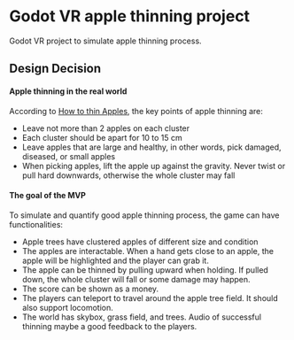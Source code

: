 # Godot VR apple thinning project

Godot VR project to simulate apple thinning process. 

## Design Decision

#### Apple thinning in the real world

According to [How to thin Apples](https://www.youtube.com/watch?v=5f4QxlYihnw&ab_channel=HuwRichards), the key points of apple thinning are:

- Leave not more than 2 apples on each cluster
- Each cluster should be apart for 10 to 15 cm
- Leave apples that are large and healthy, in other words, pick damaged, diseased, or small apples
- When picking apples, lift the apple up against the gravity. Never twist or pull hard downwards, otherwise the whole cluster may fall

#### The goal of the MVP

To simulate and quantify good apple thinning process, the game can have functionalities:

- Apple trees have clustered apples of different size and condition
- The apples are interactable. When a hand gets close to an apple, the apple will be highlighted and the player can grab it.  
- The apple can be thinned by pulling upward when holding. If pulled down, the whole cluster will fall or some damage may happen. 
- The score can be shown as a money. 
- The players can teleport to travel around the apple tree field. It should also support locomotion. 
- The world has skybox, grass field, and trees. Audio of successful thinning maybe a good feedback to the players.